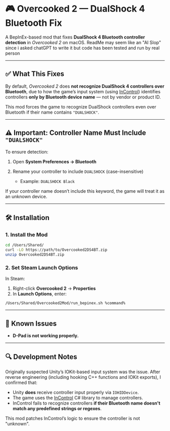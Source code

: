 # 🎮 Overcooked 2 — DualShock 4 Bluetooth Fix

A BepInEx-based mod that fixes **DualShock 4 Bluetooth controller detection** in *Overcooked 2* on macOS.
ReadMe may seem like an "AI Slop" since i asked chatGPT to write it but code has been tested and run by real person

---

## ✅ What This Fixes

By default, *Overcooked 2* does **not recognize DualShock 4 controllers over Bluetooth**, due to how the game’s input system (using [InControl](https://github.com/pbhogan/InControl)) identifies controllers **only by Bluetooth device name** — not by vendor or product ID.

This mod forces the game to recognize DualShock controllers even over Bluetooth if their name contains `"DUALSHOCK"`.

---

## ⚠️ Important: Controller Name Must Include `"DUALSHOCK"`

To ensure detection:

1. Open **System Preferences → Bluetooth**
2. Rename your controller to include `DUALSHOCK` (case-insensitive)

   * Example: `DUALSHOCK Black`

If your controller name doesn’t include this keyword, the game will treat it as an unknown device.

---

## 🛠 Installation

### 1. Install the Mod

```bash
cd /Users/Shared/
curl -LO https://path/to/Overcooked2DS4BT.zip
unzip Overcooked2DS4BT.zip
```

### 2. Set Steam Launch Options

In Steam:

1. Right-click **Overcooked 2** → **Properties**
2. In **Launch Options**, enter:

```
/Users/Shared/Overcooked2Mod/run_bepinex.sh %command%
```

---

## 🐞 Known Issues

* **D-Pad is not working properly.**

---

## 🔍 Development Notes

Originally suspected Unity’s IOKit-based input system was the issue. After reverse engineering (including hooking C++ functions and IOKit exports), I confirmed that:

* Unity **does** receive controller input properly via `IOHIDDevice`.
* The game uses the [InControl](https://github.com/pbhogan/InControl) C# library to manage controllers.
* InControl fails to recognize controllers **if their Bluetooth name doesn't match any predefined strings or regexes**.

This mod patches InControl’s logic to ensure the controller is not "unknown".
